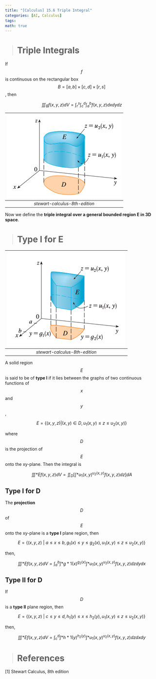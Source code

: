 ```yaml
---
title: "[Calculus] 15.6 Triple Integral"
categories: [AI, Calculus]
tags: 
math: true
---
```



> # Triple Integrals

If $$f$$ is continuous on the rectangular box $$B = [a,b] \times [c,d] \times [r,s]$$, then

$$ \iiint_B f(x,y,z)dV = \int_r^s \int_c^d \int_a^b f(x,y,z)dxdydz $$

| ![joint](/assets/img/MATH/calculus/ch15_6.png) |
| :--------------------------------------------: |
|         _stewart-calculus-8th-edition_         |

Now we define the **triple integral over a general bounded region E in 3D space**.

> # Type I for E

| ![joint](/assets/img/MATH/calculus/ch15_7.png) |
| :--------------------------------------------: |
|         _stewart-calculus-8th-edition_         |

A solid region $$E$$ is said to be of **type I** if it lies between the graphs of two continuous functions of $$x$$ and $$y$$,

$$ E = \{ (x,y,z) \vert (x,y) \in D, u_1(x,y) \leq z \leq u_2(x,y) \} $$

where $$D$$ is the projection of $$E$$ onto the xy-plane. Then the integral is

$$ \iiint*E f(x,y,z)dV = \iint_D \left[ \int*{u_1(x,y)}^{u_2(x,y)} f(x,y,z)dz \right]dA $$

## Type I for D

The **projection** $$D$$ of $$E$$ onto the xy-plane is a **type I** plane region, then

$$ E = \{ (x,y,z)\ \vert\ a \leq x \leq b, g_1(x) \leq y \leq g_2(x), u_1(x,y) \leq z \leq u_2(x,y) \} $$

then,

$$ \iiint*E f(x,y,z)dV = \int_a^b \int*{g*1(x)}^{g_2(x)}\int*{u_1(x,y)}^{u_2(x,y)}f(x,y,z)dzdydx $$

## Type II for D

If $$D$$ is a **type II** plane region, then

$$ E = \{ (x,y,z)\ \vert \ c \leq y \leq d, h_1(y) \leq x \leq h_2(y), u_1(x,y) \leq z \leq u_2(x,y) \} $$

then,

$$ \iiint*E f(x,y,z)dV = \int_c^d \int*{h*1(y)}^{h_2(y)}\int*{u_1(x,y)}^{u_2(x,y)}f(x,y,z)dzdxdy $$

> # References

[1] Stewart Calculus, 8th edition
